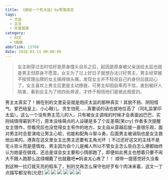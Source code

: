 ```yaml
---
title: 《嫁给一个死太监》by零落成泥
tags:
  - 太监
  - 古言
  - 欢喜冤家
category:
  - 扫文
  - Ⅰ强推
abbrlink: 13760
date: 2018-03-11 00:00:00
---
```

<meta name="referrer" content="no-referrer" />

> 女主刚穿过去时恰好是原身撞头自杀之后，起因是原身被父亲送给太监也就是男主但原身不愿意。女主为了过上好日子就想办法讨好男主，男主经常被不按常理出牌的女主搞得很头痛，发现女主并不轻视自己的身份后就动心了。女主喜欢上男主后更是主动撩拨，可男主却因自卑而不信，直到被奸人陷害，看到女主为了他四处奔波，才终于相信他们是彼此相爱的。

<!-- more -->


男主太真实了！搁在别的文里妥妥就是炮灰太监的那种真实！其貌不扬、阴阳怪气、爱巴结皇上、小心眼儿、贪生怕死……真要说的话也就地位高了（司礼监掌印太监）。这么一个没有男主范儿的人，只有被女主调戏的时候才会表面凶巴巴，实则纯情得窘到不行，原本没啥萌点的人设硬是多了个反差萌[笑cry]
作者多次提醒女主很作，但看完后也没觉得女主有作的地方。女主自从穿越后就一直很乐观，面对男主时总爱演戏让男主心软，也能和配角斗智斗勇，后面男主被诬陷也是女主救他出来的。港真在这文里女主比男主还要有主角光环（
不过还好这文的主线不是宅斗宫斗而是感情戏，男主因为自个儿是阉人所以不管女主怎么告白怎么撩都始终认为她是在做戏，还总是误会女主要和小情郎跑了，即便如此男主也想着只要不闹大不跟人跑那么这绿帽戴了也就戴吧⬅️妈诶太心疼了！！
顺带一提感觉好久没看到这种一拉灯就天亮的假车了，别的文再怎么保守也好歹有个肉沫来着，这文一丁点描写都没有[允悲]
![](https://wx4.sinaimg.cn/mw690/0069kFhhgy1fp86lz8l9sj30qo1bfal2.jpg)
![](https://wx1.sinaimg.cn/mw690/0069kFhhgy1fp86lzxmjvj30qo1bfn8a.jpg)
![](https://wx3.sinaimg.cn/mw690/0069kFhhgy1fp86m0g1dfj30qo1bfn6d.jpg)
![](https://wx2.sinaimg.cn/mw690/0069kFhhgy1fp86m0xf6hj30qo1bftgs.jpg)
![](https://wx3.sinaimg.cn/mw690/0069kFhhgy1fp86m1kvwcj30qo1bfwmf.jpg)
![](https://wx4.sinaimg.cn/mw690/0069kFhhgy1fp86m1zr0ij30qo1bf44x.jpg)